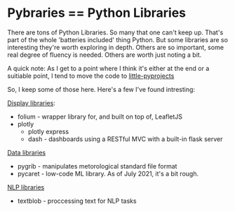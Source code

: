 # Pybraries == Python Libraries

There are tons of Python Libraries. So many that one can't keep up. That's part of the whole 'batteries included' thing Python. But some libraries are so interesting they're worth exploring in depth. Others are so important, some real degree of fluency is needed. Others are worth just noting a bit.

A quick note: As I get to a point where I think it's either at the end or a suitiable point, I tend to move the code to [little-pyprojects](https://github.com/hrokr/little-pyprojects)

So, I keep some of those here. Here's a few I've found intresting:

<u>Display libraries</u>:
 * folium - wrapper library for, and built on top of, LeafletJS
 * plotly
   - plotly express
   - dash - dashboards using a RESTful MVC with a built-in flask server


<u>Data libraries</u>
 * pygrib - manipulates metorological standard file format
 * pycaret - low-code ML library. As of July 2021, it's a bit rough.

<u>NLP libraries</u>
 * textblob - proccessing text for NLP tasks

